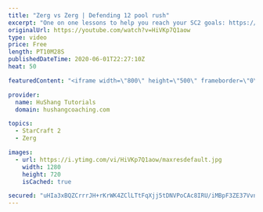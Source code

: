 ```yaml
---
title: "Zerg vs Zerg | Defending 12 pool rush"
excerpt: "One on one lessons to help you reach your SC2 goals: https://www.hushangcoaching.com ------------------------------------------------------------------------------------------------------- In this guide we take a look at how to defend one of the most infamous \"zerg rushes\" in sc2: the 12 pool. This rush"
originalUrl: https://youtube.com/watch?v=HiVKp7Q1aow
type: video
price: Free
length: PT10M28S
publishedDateTime: 2020-06-01T22:27:10Z
heat: 50

featuredContent: "<iframe width=\"800\" height=\"500\" frameborder=\"0\" src=\"https://www.youtube.com/embed/HiVKp7Q1aow\" allow=\"accelerometer; autoplay; encrypted-media; gyroscope; picture-in-picture\" allowfullscreen></iframe>"

provider:
  name: HuShang Tutorials
  domain: hushangcoaching.com

topics:
  - StarCraft 2
  - Zerg

images:
  - url: https://i.ytimg.com/vi/HiVKp7Q1aow/maxresdefault.jpg
    width: 1280
    height: 720
    isCached: true

secured: "uHIa3xBQZCrrrJH+rKrWK4ZClLTtFqXjj5tDNVPoCAc8IRU/iMBpF3ZE37VvndR4L7qZj6e5LemzBijXkLY/Om4tVsxVsvvbojjIWC/NrHiI8KPjafxvEHHY2kTo4rN/7czMkactfsDFAtJbjU9k/MFMa1LE7BqTd3zxfkg3UPTZIr3l7FRKtiMMu1Oo+I+xu2OgYwJx0DBumNrhbkgEOkuqpEN6ufFRyOQtk5/MCzrLy5RtBp570rRypYW5b+hRCZcS9TGaKzO6vPTGJGLURbG22LoZ9j8OVTfotj2NWmPVln2VyW4rvk5ENncpB51t08lgmYg4RpzacXRF3c8kXa6yujY19Mn6Gcw0Nwe0pBdZLJi1gN76WP5dsj7ToFPqvF58tKhvqXqsxChB3JF/f9BX+6a2so9QXts5OXHKMqQ=;S7CXGmL7svMWTWBhbIqhpg=="
---
```


